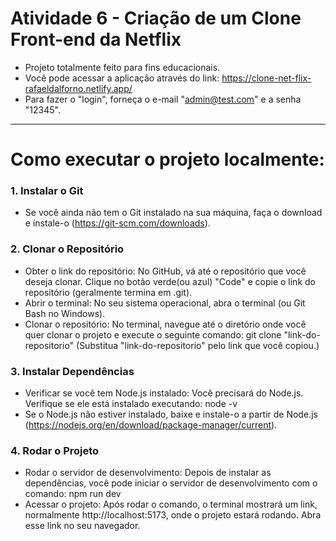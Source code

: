  <h1>Atividade 6 - Criação de um Clone Front-end da Netflix</h1>

- Projeto totalmente feito para fins educacionais.
- Você pode acessar a aplicação através do link: https://clone-net-flix-rafaeldalforno.netlify.app/
- Para fazer o "login", forneça o e-mail "admin@test.com" e a senha "12345".

<hr/>

<h1>Como executar o projeto localmente: </h1>

### 1. Instalar o Git
- Se você ainda não tem o Git instalado na sua máquina, faça o download e instale-o (https://git-scm.com/downloads).

### 2. Clonar o Repositório
- Obter o link do repositório: No GitHub, vá até o repositório que você deseja clonar. Clique no botão verde(ou azul) "Code" e copie o link do repositório (geralmente termina em .git).
- Abrir o terminal: No seu sistema operacional, abra o terminal (ou Git Bash no Windows).
- Clonar o repositório: No terminal, navegue até o diretório onde você quer clonar o projeto e execute o seguinte comando: git clone "link-do-repositorio" (Substitua "link-do-repositorio" pelo link que você copiou.)

### 3. Instalar Dependências
- Verificar se você tem Node.js instalado: Você precisará do Node.js. Verifique se ele está instalado executando: node -v
- Se o Node.js não estiver instalado, baixe e instale-o a partir de Node.js (https://nodejs.org/en/download/package-manager/current).

### 4. Rodar o Projeto
- Rodar o servidor de desenvolvimento: Depois de instalar as dependências, você pode iniciar o servidor de desenvolvimento com o comando: npm run dev
- Acessar o projeto: Após rodar o comando, o terminal mostrará um link, normalmente http://localhost:5173, onde o projeto estará rodando. Abra esse link no seu navegador.
